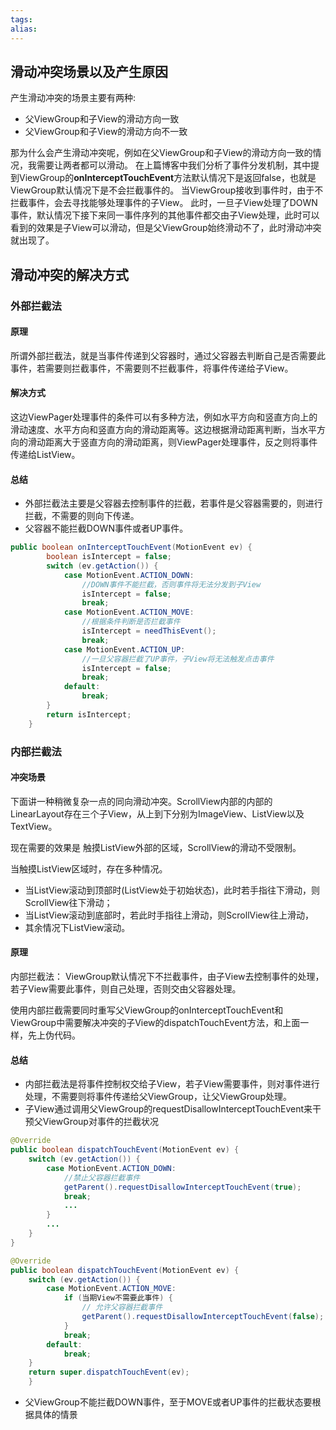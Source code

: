 ```yaml
---
tags: 
alias:
---
```



## 滑动冲突场景以及产生原因
产生滑动冲突的场景主要有两种:

-   父ViewGroup和子View的滑动方向一致
-   父ViewGroup和子View的滑动方向不一致

那为什么会产生滑动冲突呢，例如在父ViewGroup和子View的滑动方向一致的情况，我需要让两者都可以滑动。
在上篇博客中我们分析了事件分发机制，其中提到ViewGroup的**onInterceptTouchEvent**方法默认情况下是返回false，也就是ViewGroup默认情况下是不会拦截事件的。
当ViewGroup接收到事件时，由于不拦截事件，会去寻找能够处理事件的子View。
此时，一旦子View处理了DOWN事件，默认情况下接下来同一事件序列的其他事件都交由子View处理，此时可以看到的效果是子View可以滑动，但是父ViewGroup始终滑动不了，此时滑动冲突就出现了。
## 滑动冲突的解决方式

### 外部拦截法
#### 原理
所谓外部拦截法，就是当事件传递到父容器时，通过父容器去判断自己是否需要此事件，若需要则拦截事件，不需要则不拦截事件，将事件传递给子View。
#### 解决方式
这边ViewPager处理事件的条件可以有多种方法，例如水平方向和竖直方向上的滑动速度、水平方向和竖直方向的滑动距离等。这边根据滑动距离判断，当水平方向的滑动距离大于竖直方向的滑动距离，则ViewPager处理事件，反之则将事件传递给ListView。
#### 总结
-   外部拦截法主要是父容器去控制事件的拦截，若事件是父容器需要的，则进行拦截，不需要的则向下传递。
-   父容器不能拦截DOWN事件或者UP事件。
```java
public boolean onInterceptTouchEvent(MotionEvent ev) {
        boolean isIntercept = false;
        switch (ev.getAction()) {
            case MotionEvent.ACTION_DOWN:
                //DOWN事件不能拦截，否则事件将无法分发到子View
                isIntercept = false;
                break;
            case MotionEvent.ACTION_MOVE:
                //根据条件判断是否拦截事件
                isIntercept = needThisEvent();
                break;
            case MotionEvent.ACTION_UP:
                //一旦父容器拦截了UP事件，子View将无法触发点击事件
                isIntercept = false;
                break;
            default:
                break;
        }
        return isIntercept;
    }
```

### 内部拦截法
#### 冲突场景

下面讲一种稍微复杂一点的同向滑动冲突。ScrollView内部的内部的LinearLayout存在三个子View，从上到下分别为ImageView、ListView以及TextView。

现在需要的效果是
触摸ListView外部的区域，ScrollView的滑动不受限制。

当触摸ListView区域时，存在多种情况。
- 当ListView滚动到顶部时(ListView处于初始状态)，此时若手指往下滑动，则ScrollView往下滑动；
- 当ListView滚动到底部时，若此时手指往上滑动，则ScrollView往上滑动，
- 其余情况下ListView滚动。
#### 原理
内部拦截法： ViewGroup默认情况下不拦截事件，由子View去控制事件的处理，若子View需要此事件，则自己处理，否则交由父容器处理。

使用内部拦截需要同时重写父ViewGroup的onInterceptTouchEvent和ViewGroup中需要解决冲突的子View的dispatchTouchEvent方法，和上面一样，先上伪代码。


#### 总结
-   内部拦截法是将事件控制权交给子View，若子View需要事件，则对事件进行处理，不需要则将事件传递给父ViewGroup，让父ViewGroup处理。
-   子View通过调用父ViewGroup的requestDisallowInterceptTouchEvent来干预父ViewGroup对事件的拦截状况
```java
@Override
public boolean dispatchTouchEvent(MotionEvent ev) {
    switch (ev.getAction()) {
        case MotionEvent.ACTION_DOWN:
            //禁止父容器拦截事件
            getParent().requestDisallowInterceptTouchEvent(true);
            break;
            ...
        }
        ...
    }
}
```
```java
@Override
public boolean dispatchTouchEvent(MotionEvent ev) {
    switch (ev.getAction()) {
        case MotionEvent.ACTION_MOVE:
            if (当期View不需要此事件) {
                // 允许父容器拦截事件
                getParent().requestDisallowInterceptTouchEvent(false);
            }
            break;
        default:
            break;
    }
    return super.dispatchTouchEvent(ev);
    }
```
-   父ViewGroup不能拦截DOWN事件，至于MOVE或者UP事件的拦截状态要根据具体的情景

  







